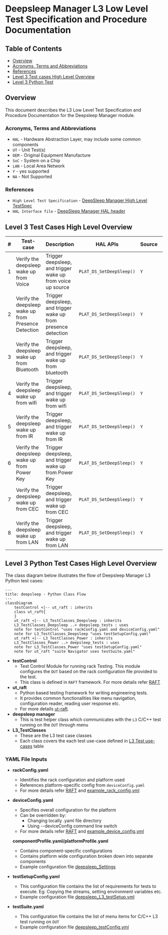 # Deepsleep Manager L3 Low Level Test Specification and Procedure Documentation

## Table of Contents

- [Overview](#overview)
- [Acronyms, Terms and Abbreviations](#acronyms-terms-and-abbreviations)
- [References](#references)
- [Level 3 Test cases High Level Overview](#level-3-test-cases-high-level-overview)
- [Level 3 Python Test](#level-3-python-test-cases-high-level-overview)

## Overview

This document describes the L3 Low Level Test Specification and Procedure Documentation for the Deepsleep Manager module.

### Acronyms, Terms and Abbreviations

- `HAL` \- Hardware Abstraction Layer, may include some common components
- `UT`  \- Unit Test(s)
- `OEM` \- Original Equipment Manufacture
- `SoC` \- System on a Chip
- `LAN` \- Local Area Network
- `Y`   \- yes supported
- `NA`  \- Not Supported

### References

- `High Level Test Specification` - [DeepSleep Manager High Level TestSpec](deep-sleep-manager_High-Level_TestSpec.md)
- `HAL Interface file` -  [DeepSleep Manager HAL header](https://github.com/rdkcentral/rdk-halif-deepsleep_manager/blob/main/include/deepSleepMgr.h)

## Level 3 Test Cases High Level Overview

|#|Test-case|Description|HAL APIs|Source|Sink|
|-|---------|-----------|--------|------|----|
|1|Verify the deepsleep wake up from Voice|Trigger deepsleep, and trigger wake up from voice up source|`PLAT_DS_SetDeepSleep()`|`Y`|`Y`|
|2|Verify the deepsleep wake up from Presence Detection| Trigger deepsleep, and trigger wake up from presence detection|`PLAT_DS_SetDeepSleep()`|`Y`|`Y`|
|3|Verify the deepsleep wake up from Bluetooth| Trigger deepsleep, and trigger wake up from bluetooth|`PLAT_DS_SetDeepSleep()`|`Y`|`Y`|
|4|Verify the deepsleep wake up from wifi| Trigger deepsleep, and trigger wake up from wifi|`PLAT_DS_SetDeepSleep()`|`Y`|`Y`|
|5|Verify the deepsleep wake up from IR| Trigger deepsleep, and trigger wake up from IR|`PLAT_DS_SetDeepSleep()`|`Y`|`Y`|
|6|Verify the deepsleep wake up from Power Key| Trigger deepsleep, and trigger wake up from Power Key|`PLAT_DS_SetDeepSleep()`|`Y`|`Y`|
|7|Verify the deepsleep wake up from CEC| Trigger deepsleep, and trigger wake up from CEC|`PLAT_DS_SetDeepSleep()`|`Y`|`Y`|
|8|Verify the deepsleep wake up from LAN| Trigger deepsleep, and trigger wake up from LAN|`PLAT_DS_SetDeepSleep()`|`Y`|`Y`|


## Level 3 Python Test Cases High Level Overview

The class diagram below illustrates the flow of Deepsleep Manager L3 Python test cases:

```mermaid
---
title: deepsleep - Python Class Flow
---
classDiagram
    testControl <|-- ut_raft : inherits
    class ut_raft{
    }
    ut_raft <|-- L3_TestClasses_Deepsleep : inherits
    L3_TestClasses_Deepsleep ..> deepsleep_tests : uses
    note for testControl "uses rackConfig.yaml and deviceConfig.yaml"
    note for L3_TestClasses_Deepsleep "uses testSetupConfig.yaml"
    ut_raft <|-- L3_TestClasses_Power : inherits
    L3_TestClasses_Power ..> deepsleep_tests : uses
    note for L3_TestClasses_Power "uses testSetupConfig.yaml"
    note for ut_raft "suite Navigator uses testSuite.yaml"
```

- **testControl**
  - Test Control Module for running rack Testing. This module configures the `DUT` based on the rack configuration file provided to the test.
  - This class is defined in `RAFT` framework. For more details refer [RAFT](https://github.com/rdkcentral/python_raft/blob/1.0.0/README.md)
- **ut_raft**
  - Python based testing framework for writing engineering tests.
  - It provides common functionalities like menu navigation, configuration reader, reading user response etc.
  - For more details [ut-raft](https://github.com/rdkcentral/ut-raft).
- **deepsleep manager**
  - This is test helper class which communicates with the `L3` C/C++ test running on the `DUT` through menu
- **L3_TestClasses**
  - These are the L3 test case classes
  - Each class covers the each test use-case defined in [L3 Test use-cases](#level-3-test-cases-high-level-overview) table

### YAML File Inputs

- **rackConfig.yaml**
  - Identifies the rack configuration and platform used
  - References platform-specific config from `deviceConfig.yaml`
  - For more details refer [RAFT](https://github.com/rdkcentral/python_raft/blob/1.0.0/README.md) and [example_rack_config.yml](https://github.com/rdkcentral/python_raft/blob/1.0.0/examples/configs/example_rack_config.yml)

- **deviceConfig.yaml**
  - Specifies overall configuration for the platform
  - Can be overridden by:
    - Changing locally .yaml file directory
    - Using --deviceConfig command line switch
  - For more details refer [RAFT](https://github.com/rdkcentral/python_raft/blob/1.0.0/README.md) and [example_device_config.yml](https://github.com/rdkcentral/python_raft/blob/1.0.0/examples/configs/example_device_config.yml)

  **componentProfile.yaml/platformProfile.yaml**
  - Contains component-specific configurations
  - Contains platform wide configuration broken down into separate components
  - Example configuration file [deepsleep_Settings](https://github.com/rdkcentral/rdk-halif-test-deepsleep_manager/blob/1.2.3/profiles/deepsleepmanagerExtendedEnumsNotSupported.yaml)

- **testSetupConfig.yaml**
  - This configuration file contains the list of requirements for tests to execute. Eg: Copying the streams, setting environment variables etc.
  - Example configuration file [deepsleep_L3_testSetup.yml](../../host/tests/deepsleep_L3_Tests/deepsleep_L3_testSetup.yml)

- **testSuite.yaml**
  - This configuration file contains the list of menu items for C/C++ L3 test running on `DUT`
  - Example configuration file [deepsleep_testConfig.yml](https://github.com/rdkcentral/rdk-halif-test-deepsleep_manager/blob/main/host/tests/deepsleepClasses/deepsleep_testConfig.yml)